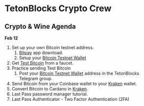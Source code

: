 # TetonBlocks Crypto Crew

## Crypto & Wine Agenda
__Feb 12__


1. Set up your own Bitcoin testnet address.
    1. [Bitpay] app download.
    2. Setup your [Bitcoin Testnet Wallet]
1. Get [Test Bitcoin] from a faucet.
1. Practice sending Test Bitcoin
    1. Post your [Bitcoin Testnet Wallet] address in the TetonBlocks Telegram group.
1. Send Bitcoin from your Coinbase wallet to your [Kraken] wallet.
1. Convert Bitcoin to Cardano in [Kraken]. 
1. Last Pass password manager tutorial.
1. Last Pass Authenticator - Two Factor Authentication (2FA)


[Bitpay]: https://bitpay.com/wallet
[Bitcoin Testnet Wallet]: https://support.bitpay.com/hc/en-us/articles/360015463612-How-to-Create-a-Testnet-Wallet
[Test Bitcoin]: https://bitcoinfaucet.uo1.net/send.php
[LastPass]: https://lastpass.com/misc_download2.php
[Kraken]: https://r.kraken.com/QRqMz
